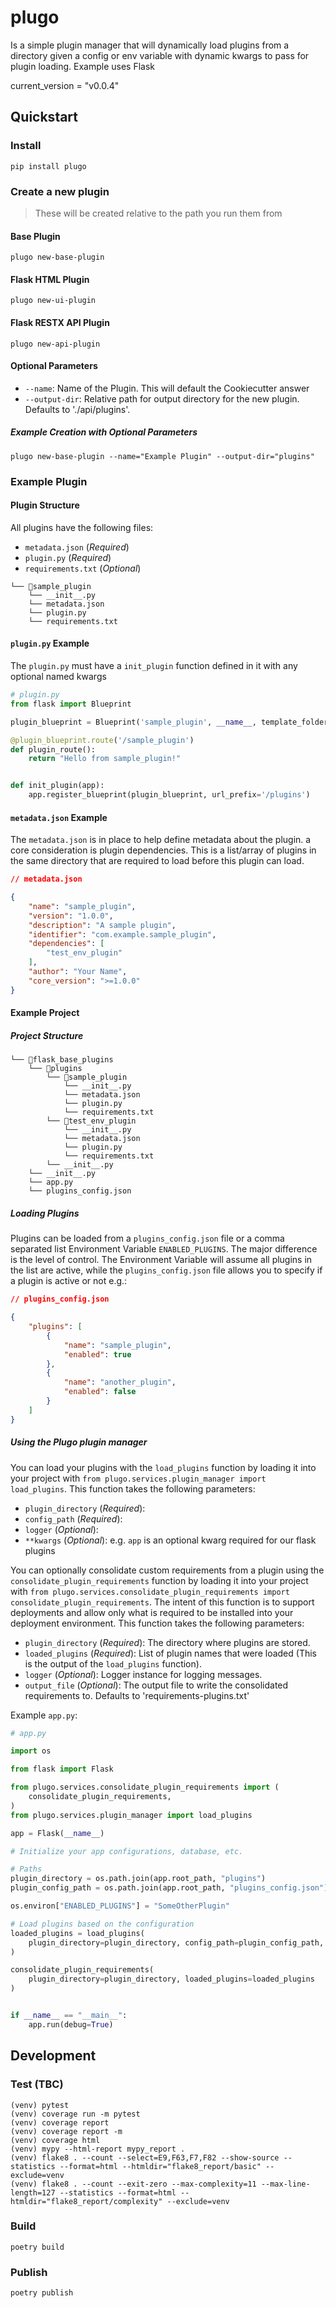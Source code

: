 # plugo
Is a simple plugin manager that will dynamically load plugins from a directory given a config or env variable with dynamic kwargs to pass for plugin loading. Example uses Flask

current_version = "v0.0.4"

## Quickstart

### Install
```shell
pip install plugo
```

### Create a new plugin
> These will be created relative to the path you run them from

#### Base Plugin
```shell
plugo new-base-plugin
```

#### Flask HTML Plugin
```shell
plugo new-ui-plugin
```

#### Flask RESTX API Plugin
```shell
plugo new-api-plugin
```

#### Optional Parameters
- `--name`: Name of the Plugin. This will default the Cookiecutter answer
- `--output-dir`: Relative path for output directory for the new plugin. Defaults to './api/plugins'.

##### Example Creation with Optional Parameters
```shell
plugo new-base-plugin --name="Example Plugin" --output-dir="plugins"
```

### Example Plugin
#### Plugin Structure
All plugins have the following files:
- `metadata.json` (*Required*)
- `plugin.py` (*Required*)
- `requirements.txt` (*Optional*)
```
└── 📁sample_plugin
    └── __init__.py
    └── metadata.json
    └── plugin.py
    └── requirements.txt
```

#### `plugin.py` Example
The `plugin.py` must have a `init_plugin` function defined in it with any optional named kwargs
```Python
# plugin.py
from flask import Blueprint

plugin_blueprint = Blueprint('sample_plugin', __name__, template_folder='templates', static_folder='static')

@plugin_blueprint.route('/sample_plugin')
def plugin_route():
    return "Hello from sample_plugin!"


def init_plugin(app):
    app.register_blueprint(plugin_blueprint, url_prefix='/plugins')

```

#### `metadata.json` Example
The `metadata.json` is in place to help define metadata about the plugin. a core consideration is plugin dependencies. This is a list/array of plugins in the same directory that are required to load before this plugin can load.
```JSON
// metadata.json

{
    "name": "sample_plugin",
    "version": "1.0.0",
    "description": "A sample plugin",
    "identifier": "com.example.sample_plugin",
    "dependencies": [
        "test_env_plugin"
    ],
    "author": "Your Name",
    "core_version": ">=1.0.0"
}
```

#### Example Project
##### Project Structure
```
└── 📁flask_base_plugins
    └── 📁plugins
        └── 📁sample_plugin
            └── __init__.py
            └── metadata.json
            └── plugin.py
            └── requirements.txt
        └── 📁test_env_plugin
            └── __init__.py
            └── metadata.json
            └── plugin.py
            └── requirements.txt
        └── __init__.py
    └── __init__.py
    └── app.py
    └── plugins_config.json
```
##### Loading Plugins
Plugins can be loaded from a `plugins_config.json` file or a comma separated list Environment Variable `ENABLED_PLUGINS`. The major difference is the level of control. The Environment Variable will assume all plugins in the list are active, while the `plugins_config.json` file allows you to specify if a plugin is active or not e.g.:
```JSON
// plugins_config.json

{
    "plugins": [
        {
            "name": "sample_plugin",
            "enabled": true
        },
        {
            "name": "another_plugin",
            "enabled": false
        }
    ]
}
```

##### Using the Plugo plugin manager
You can load your plugins with the `load_plugins` function by loading it into your project with `from plugo.services.plugin_manager import load_plugins`. This function takes the following parameters:
- `plugin_directory` (*Required*):
- `config_path` (*Required*):
- `logger` (*Optional*):
- `**kwargs` (*Optional*): e.g. `app` is an optional kwarg required for our flask plugins

You can optionally consolidate custom requirements from a plugin using the `consolidate_plugin_requirements` function by loading it into your project with `from plugo.services.consolidate_plugin_requirements import consolidate_plugin_requirements`. The intent of this function is to support deployments and allow only what is required to be installed into your deployment environment. This function takes the following parameters:
- `plugin_directory` (*Required*): The directory where plugins are stored.
- `loaded_plugins` (*Required*): List of plugin names that were loaded (This is the output of the `load_plugins` function).
- `logger` (*Optional*): Logger instance for logging messages.
- `output_file` (*Optional*): The output file to write the consolidated requirements to. Defaults to 'requirements-plugins.txt'

Example `app.py`:
```Python
# app.py

import os

from flask import Flask

from plugo.services.consolidate_plugin_requirements import (
    consolidate_plugin_requirements,
)
from plugo.services.plugin_manager import load_plugins

app = Flask(__name__)

# Initialize your app configurations, database, etc.

# Paths
plugin_directory = os.path.join(app.root_path, "plugins")
plugin_config_path = os.path.join(app.root_path, "plugins_config.json")

os.environ["ENABLED_PLUGINS"] = "SomeOtherPlugin"

# Load plugins based on the configuration
loaded_plugins = load_plugins(
    plugin_directory=plugin_directory, config_path=plugin_config_path, app=app
)

consolidate_plugin_requirements(
    plugin_directory=plugin_directory, loaded_plugins=loaded_plugins
)


if __name__ == "__main__":
    app.run(debug=True)
```


## Development

### Test (TBC)
```shell
(venv) pytest
(venv) coverage run -m pytest
(venv) coverage report
(venv) coverage report -m
(venv) coverage html
(venv) mypy --html-report mypy_report .
(venv) flake8 . --count --select=E9,F63,F7,F82 --show-source --statistics --format=html --htmldir="flake8_report/basic" --exclude=venv
(venv) flake8 . --count --exit-zero --max-complexity=11 --max-line-length=127 --statistics --format=html --htmldir="flake8_report/complexity" --exclude=venv
```

### Build
```shell
poetry build
```

### Publish
```shell
poetry publish
```
